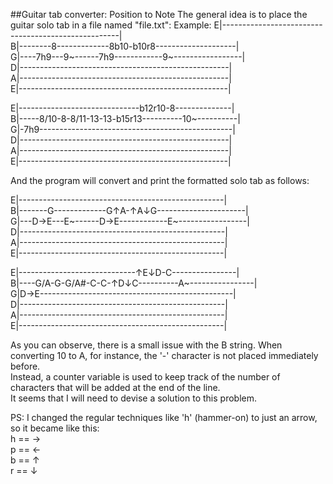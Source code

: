 ##Guitar tab converter: Position to Note
The general idea is to place the guitar solo tab in a file named "file.txt":
Example:
E|----------------------------------------------------|  
B|--------8-------------8b10-b10r8--------------------|  
G|----7h9---9~------7h9------------9~-----------------|  
D|----------------------------------------------------|  
A|----------------------------------------------------|  
E|----------------------------------------------------|  
  
E|------------------------------b12r10-8--------------|  
B|-----8/10-8-8/11-13-13-b15r13----------10~----------|  
G|-7h9------------------------------------------------|  
D|----------------------------------------------------|  
A|----------------------------------------------------|  
E|----------------------------------------------------|  
  
And the program will convert and print the formatted solo tab as follows:  
  
E|---------------------------------------------------|  
B|-------G-------------G↑A-↑A↓G----------------------|  
G|---D→E---E~------D→E------------E~-----------------|  
D|---------------------------------------------------|  
A|---------------------------------------------------|  
E|---------------------------------------------------|  
  
E|-----------------------------↑E↓D-C----------------|  
B|----G/A-G-G/A#-C-C-↑D↓C----------A~----------------|  
G|D→E------------------------------------------------|  
D|---------------------------------------------------|  
A|---------------------------------------------------|  
E|---------------------------------------------------|  
  
As you can observe, there is a small issue with the B string. When converting 10 to A, for instance, the '-' character is not placed immediately before.   
Instead, a counter variable is used to keep track of the number of characters that will be added at the end of the line.   
It seems that I will need to devise a solution to this problem.  
  
PS: I changed the regular techniques like 'h' (hammer-on) to just an arrow, so it became like this:  
h == →  
p == ←  
b == ↑  
r == ↓  
